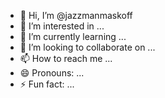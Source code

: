 - 👋 Hi, I’m @jazzmanmaskoff
- 👀 I’m interested in ...
- 🌱 I’m currently learning ...
- 💞️ I’m looking to collaborate on ...
- 📫 How to reach me ...
- 😄 Pronouns: ...
- ⚡ Fun fact: ...

<!---
jazzmanmaskoff/jazzmanmaskoff is a ✨ special ✨ repository because its `README.md` (this file) appears on your GitHub profile.
You can click the Preview link to take a look at your changes.
--->
